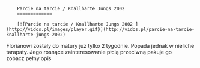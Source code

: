 
        Parcie na tarcie / Knallharte Jungs 2002 
        =============
        
        [![Parcie na tarcie / Knallharte Jungs 2002 ](http://vidos.pl/images/player.gif)](http://vidos.pl/parcie-na-tarcie-knallharte-jungs-2002)
        
        
 Florianowi zostały do matury już tylko 2 tygodnie. Popada jednak w nieliche tarapaty. Jego rosnące zainteresowanie płcią przeciwną pakuje go zobacz pełny opis
    